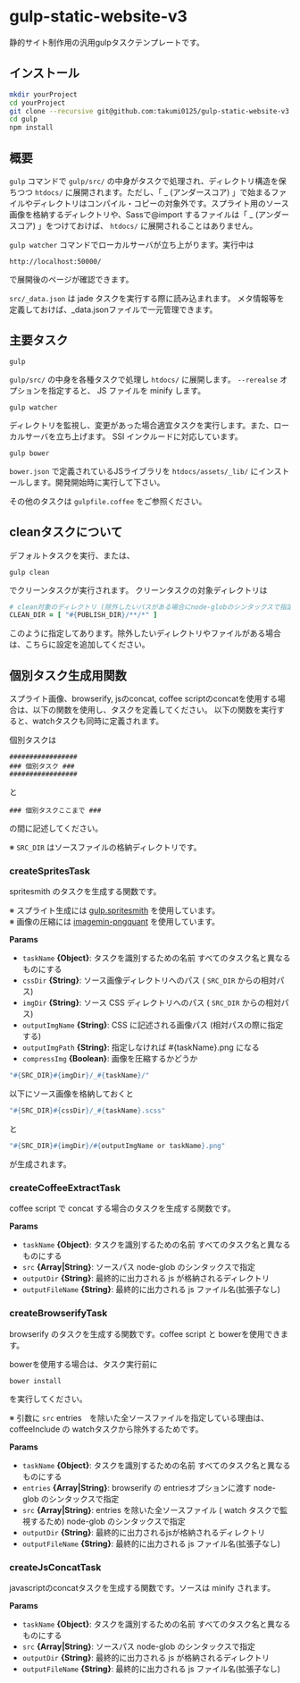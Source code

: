 gulp-static-website-v3
===============================

静的サイト制作用の汎用gulpタスクテンプレートです。

## インストール
```bash
mkdir yourProject
cd yourProject
git clone --recursive git@github.com:takumi0125/gulp-static-website-v3.git .
cd gulp
npm install
```

## 概要

`gulp` コマンドで `gulp/src/` の中身がタスクで処理され、ディレクトリ構造を保ちつつ `htdocs/` に展開されます。ただし、「 _ (アンダースコア) 」で始まるファイルやディレクトリはコンパイル・コピーの対象外です。スプライト用のソース画像を格納するディレクトリや、Sassで@import するファイルは「 _ (アンダースコア) 」をつけておけば、 `htdocs/` に展開されることはありません。

`gulp watcher` コマンドでローカルサーバが立ち上がります。実行中は
```
http://localhost:50000/
```
で展開後のページが確認できます。

`src/_data.json` は jade タスクを実行する際に読み込まれます。
メタ情報等を定義しておけば、_data.jsonファイルで一元管理できます。

## 主要タスク

```
gulp
```
`gulp/src/` の中身を各種タスクで処理し `htdocs/` に展開します。
`--rerealse` オプションを指定すると、 JS ファイルを minify します。

```
gulp watcher
```
ディレクトリを監視し、変更があった場合適宜タスクを実行します。また、ローカルサーバを立ち上げます。
SSI インクルードに対応しています。

```
gulp bower
```
`bower.json` で定義されているJSライブラリを `htdocs/assets/_lib/` にインストールします。開発開始時に実行して下さい。


その他のタスクは `gulpfile.coffee` をご参照ください。


## cleanタスクについて
デフォルトタスクを実行、または、

```
gulp clean
```

でクリーンタスクが実行されます。
クリーンタスクの対象ディレクトリは

```coffeescript
# clean対象のディレクトリ (除外したいパスがある場合にnode-globのシンタックスで指定)
CLEAN_DIR = [ "#{PUBLISH_DIR}/**/*" ]
```

このように指定してあります。除外したいディレクトリやファイルがある場合は、こちらに設定を追加してください。


## 個別タスク生成用関数

スプライト画像、browserify, jsのconcat, coffee scriptのconcatを使用する場合は、以下の関数を使用し、タスクを定義してください。
以下の関数を実行すると、watchタスクも同時に定義されます。

個別タスクは

```
#################
### 個別タスク ###
#################
```

と

```
### 個別タスクここまで ###
```

の間に記述してください。


※ `SRC_DIR` はソースファイルの格納ディレクトリです。


### createSpritesTask

spritesmith のタスクを生成する関数です。

※ スプライト生成には <a href="https://github.com/twolfson/gulp.spritesmith" target="_blank"> gulp.spritesmith</a> を使用しています。<br>
※ 画像の圧縮には <a href="https://github.com/imagemin/imagemin-pngquant" target="_blank">imagemin-pngquant</a> を使用しています。

**Params**

 - `taskName` **{Object}**: タスクを識別するための名前 すべてのタスク名と異なるものにする
 - `cssDir` **{String}**: ソース画像ディレクトリへのパス ( `SRC_DIR` からの相対パス)
 - `imgDir` **{String}**: ソース CSS ディレクトリへのパス ( `SRC_DIR` からの相対パス)
 - `outputImgName` **{String}**: CSS に記述される画像パス (相対パスの際に指定する)
 - `outputImgPath` **{String}**: 指定しなければ #{taskName}.png になる
 - `compressImg` **{Boolean}**: 画像を圧縮するかどうか

```coffeescript
"#{SRC_DIR}#{imgDir}/_#{taskName}/"
```
以下にソース画像を格納しておくと
```coffeescript
"#{SRC_DIR}#{cssDir}/_#{taskName}.scss"
```
と
```coffeescript
"#{SRC_DIR}#{imgDir}/#{outputImgName or taskName}.png"
```
が生成されます。

### createCoffeeExtractTask

coffee script で concat する場合のタスクを生成する関数です。

**Params**

 - `taskName` **{Object}**: タスクを識別するための名前 すべてのタスク名と異なるものにする
 - `src` **{Array|String}**: ソースパス node-glob のシンタックスで指定
 - `outputDir` **{String}**: 最終的に出力される js が格納されるディレクトリ
 - `outputFileName` **{String}**: 最終的に出力される js ファイル名(拡張子なし)

### createBrowserifyTask
browserify のタスクを生成する関数です。coffee script と bowerを使用できます。

bowerを使用する場合は、タスク実行前に
```
bower install
```
を実行してください。

※ 引数に `src` entries　を除いた全ソースファイルを指定している理由は、coffeeInclude の watchタスクから除外するためです。

**Params**

 - `taskName` **{Object}**: タスクを識別するための名前 すべてのタスク名と異なるものにする
 - `entries` **{Array|String}**: browserify の entriesオプションに渡す node-glob のシンタックスで指定
 - `src` **{Array|String}**: entries を除いた全ソースファイル ( watch タスクで監視するため) node-glob のシンタックスで指定
 - `outputDir` **{String}**: 最終的に出力されるjsが格納されるディレクトリ
 - `outputFileName` **{String}**: 最終的に出力される js ファイル名(拡張子なし)


### createJsConcatTask

javascriptのconcatタスクを生成する関数です。ソースは minify されます。

**Params**

 - `taskName` **{Object}**: タスクを識別するための名前 すべてのタスク名と異なるものにする
 - `src` **{Array|String}**: ソースパス node-glob のシンタックスで指定
 - `outputDir` **{String}**: 最終的に出力される js が格納されるディレクトリ
 - `outputFileName` **{String}**: 最終的に出力される js ファイル名(拡張子なし)
